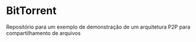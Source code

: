 # BitTorrent
Repositório para um exemplo de demonstração de um arquitetura P2P para compartilhamento de arquivos
